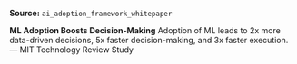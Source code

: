 **Source:** `ai_adoption_framework_whitepaper`

**ML Adoption Boosts Decision-Making**
Adoption of ML leads to 2x more data-driven decisions, 5x faster decision-making, and 3x faster execution. — MIT Technology Review Study
